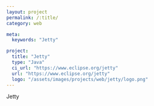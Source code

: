 ```yaml
---
layout: project
permalink: /:title/
category: web

meta:
  keywords: "Jetty"

project:
  title: "Jetty"
  type: "Java"
  ci_url: "https://www.eclipse.org/jetty"
  url: "https://www.eclipse.org/jetty"
  logo: "/assets/images/projects/web/jetty/logo.png"
---
```


<p>Jetty</p>
